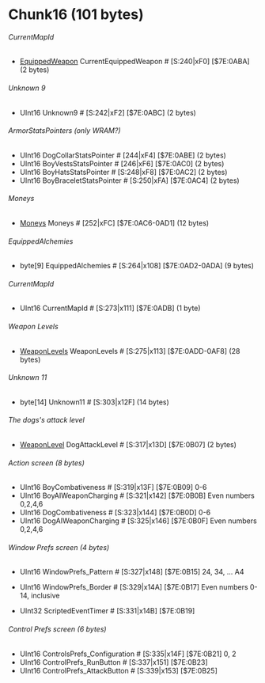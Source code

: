 ﻿# Chunk16 (101 bytes)

###### CurrentMapId
* [EquippedWeapon](../Items/Enums/EquippedWeapon.md) CurrentEquippedWeapon # [S:240|xF0]  [$7E:0ABA]  (2 bytes)

###### Unknown 9
* UInt16 Unknown9 # [S:242|xF2]  [$7E:0ABC]  (2 bytes)

###### ArmorStatsPointers (only WRAM?)
* UInt16 DogCollarStatsPointer # [244|xF4]  [$7E:0ABE]  (2 bytes)
* UInt16 BoyVestsStatsPointer # [246|xF6]  [$7E:0AC0]  (2 bytes)
* UInt16 BoyHatsStatsPointer # [S:248|xF8]  [$7E:0AC2]  (2 bytes)
* UInt16 BoyBraceletStatsPointer # [S:250|xFA]  [$7E:0AC4]  (2 bytes)

###### Moneys
* [Moneys](../Items/Moneys.md) Moneys # [252|xFC]  [$7E:0AC6-0AD1]  (12 bytes)

###### EquippedAlchemies
* byte[9] EquippedAlchemies # [S:264|x108]  [$7E:0AD2-0ADA]  (9 bytes)

###### CurrentMapId
* UInt16 CurrentMapId # [S:273|x111]  [$7E:0ADB]  (1 byte)

###### Weapon Levels
* [WeaponLevels](../Items/WeaponLevels.md) WeaponLevels # [S:275|x113]  [$7E:0ADD-0AF8]  (28 bytes)

###### Unknown 11
* byte[14] Unknown11 # [S:303|x12F]  (14 bytes)

###### The dogs's attack level
* [WeaponLevel](../Items/WeaponLevel.md) DogAttackLevel # [S:317|x13D]  [$7E:0B07]  (2 bytes)

###### Action screen (8 bytes) 
* UInt16 BoyCombativeness # [S:319|x13F]  [$7E:0B09] 0-6 
* UInt16 BoyAIWeaponCharging # [S:321|x142]  [$7E:0B0B] Even numbers 0,2,4,6
* UInt16 DogCombativeness # [S:323|x144]  [$7E:0B0D] 0-6
* UInt16 DogAIWeaponCharging # [S:325|x146]  [$7E:0B0F] Even numbers 0,2,4,6

###### Window Prefs screen (4 bytes)
* UInt16 WindowPrefs_Pattern # [S:327|x148]  [$7E:0B15] 24, 34, ... A4
* UInt16 WindowPrefs_Border # [S:329|x14A]  [$7E:0B17] Even numbers 0-14, inclusive

* UInt32 ScriptedEventTimer # [S:331|x14B]  [$7E:0B19]

###### Control Prefs screen (6 bytes)
* UInt16 ControlsPrefs_Configuration # [S:335|x14F]  [$7E:0B21] 0, 2
* UInt16 ControlPrefs_RunButton # [S:337|x151]  [$7E:0B23]
* UInt16 ControlPrefs_AttackButton # [S:339|x153]  [$7E:0B25]